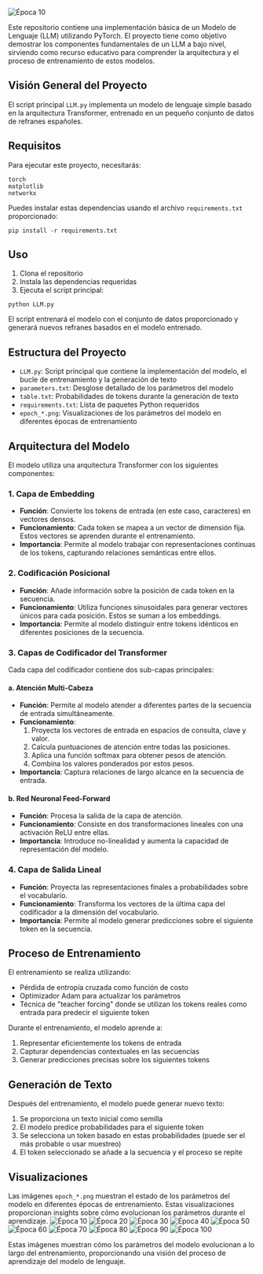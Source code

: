 ![Época 10](notajo.png)

Este repositorio contiene una implementación básica de un Modelo de Lenguaje (LLM) utilizando PyTorch. El proyecto tiene como objetivo demostrar los componentes fundamentales de un LLM a bajo nivel, sirviendo como recurso educativo para comprender la arquitectura y el proceso de entrenamiento de estos modelos.

## Visión General del Proyecto

El script principal `LLM.py` implementa un modelo de lenguaje simple basado en la arquitectura Transformer, entrenado en un pequeño conjunto de datos de refranes españoles. 

## Requisitos

Para ejecutar este proyecto, necesitarás:

```
torch
matplotlib
networkx
```

Puedes instalar estas dependencias usando el archivo `requirements.txt` proporcionado:

```
pip install -r requirements.txt
```

## Uso

1. Clona el repositorio
2. Instala las dependencias requeridas
3. Ejecuta el script principal:

```
python LLM.py
```

El script entrenará el modelo con el conjunto de datos proporcionado y generará nuevos refranes basados en el modelo entrenado.

## Estructura del Proyecto

- `LLM.py`: Script principal que contiene la implementación del modelo, el bucle de entrenamiento y la generación de texto
- `parameters.txt`: Desglose detallado de los parámetros del modelo
- `table.txt`: Probabilidades de tokens durante la generación de texto
- `requirements.txt`: Lista de paquetes Python requeridos
- `epoch_*.png`: Visualizaciones de los parámetros del modelo en diferentes épocas de entrenamiento

## Arquitectura del Modelo

El modelo utiliza una arquitectura Transformer con los siguientes componentes:

### 1. Capa de Embedding
- **Función**: Convierte los tokens de entrada (en este caso, caracteres) en vectores densos.
- **Funcionamiento**: Cada token se mapea a un vector de dimensión fija. Estos vectores se aprenden durante el entrenamiento.
- **Importancia**: Permite al modelo trabajar con representaciones continuas de los tokens, capturando relaciones semánticas entre ellos.

### 2. Codificación Posicional
- **Función**: Añade información sobre la posición de cada token en la secuencia.
- **Funcionamiento**: Utiliza funciones sinusoidales para generar vectores únicos para cada posición. Estos se suman a los embeddings.
- **Importancia**: Permite al modelo distinguir entre tokens idénticos en diferentes posiciones de la secuencia.

### 3. Capas de Codificador del Transformer
Cada capa del codificador contiene dos sub-capas principales:

#### a. Atención Multi-Cabeza
- **Función**: Permite al modelo atender a diferentes partes de la secuencia de entrada simultáneamente.
- **Funcionamiento**: 
  1. Proyecta los vectores de entrada en espacios de consulta, clave y valor.
  2. Calcula puntuaciones de atención entre todas las posiciones.
  3. Aplica una función softmax para obtener pesos de atención.
  4. Combina los valores ponderados por estos pesos.
- **Importancia**: Captura relaciones de largo alcance en la secuencia de entrada.

#### b. Red Neuronal Feed-Forward
- **Función**: Procesa la salida de la capa de atención.
- **Funcionamiento**: Consiste en dos transformaciones lineales con una activación ReLU entre ellas.
- **Importancia**: Introduce no-linealidad y aumenta la capacidad de representación del modelo.

### 4. Capa de Salida Lineal
- **Función**: Proyecta las representaciones finales a probabilidades sobre el vocabulario.
- **Funcionamiento**: Transforma los vectores de la última capa del codificador a la dimensión del vocabulario.
- **Importancia**: Permite al modelo generar predicciones sobre el siguiente token en la secuencia.

## Proceso de Entrenamiento

El entrenamiento se realiza utilizando:
- Pérdida de entropía cruzada como función de costo
- Optimizador Adam para actualizar los parámetros
- Técnica de "teacher forcing" donde se utilizan los tokens reales como entrada para predecir el siguiente token

Durante el entrenamiento, el modelo aprende a:
1. Representar eficientemente los tokens de entrada
2. Capturar dependencias contextuales en las secuencias
3. Generar predicciones precisas sobre los siguientes tokens

## Generación de Texto

Después del entrenamiento, el modelo puede generar nuevo texto:
1. Se proporciona un texto inicial como semilla
2. El modelo predice probabilidades para el siguiente token
3. Se selecciona un token basado en estas probabilidades (puede ser el más probable o usar muestreo)
4. El token seleccionado se añade a la secuencia y el proceso se repite

## Visualizaciones

Las imágenes `epoch_*.png` muestran el estado de los parámetros del modelo en diferentes épocas de entrenamiento. Estas visualizaciones proporcionan insights sobre cómo evolucionan los parámetros durante el aprendizaje.
![Época 10](epoch_10.png)
![Época 20](epoch_20.png)
![Época 30](epoch_30.png)
![Época 40](epoch_40.png)
![Época 50](epoch_50.png)
![Época 60](epoch_60.png)
![Época 70](epoch_70.png)
![Época 80](epoch_80.png)
![Época 90](epoch_90.png)
![Época 100](epoch_100.png)

Estas imágenes muestran cómo los parámetros del modelo evolucionan a lo largo del entrenamiento, proporcionando una visión del proceso de aprendizaje del modelo de lenguaje.
